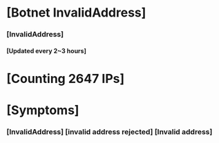 # [Botnet InvalidAddress]
### [InvalidAddress]
#### [Updated every 2~3 hours]

# [Counting 2647 IPs]

# [Symptoms] 

###   [InvalidAddress] [invalid address rejected] [Invalid address]
